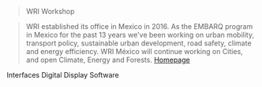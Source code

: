 > WRI Workshop

> WRI established its office in Mexico in 2016. As the EMBARQ program in Mexico for the past 13 years we've been working on urban mobility, transport policy, sustainable urban development, road safety, climate and energy efficiency. WRI México will continue working on Cities, and open Climate, Energy and Forests. [Homepage]()

Interfaces
Digital Display
Software
